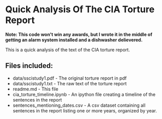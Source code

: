 # Quick Analysis Of The CIA Torture Report

**Note: This code won't win any awards, but I wrote it in the middle of getting an alarm system installed and a dishwasher delievered.**

This is a quick analysis of the text of the CIA torture report.

## Files included:
- data/sscistudy1.pdf - The original torture report in pdf
- data/sscistudy1.txt - The raw text of the torture report
- readme.md - This file
- cia\_torture\_timeline.ipynb - An ipython file creating a timeline of the sentences in the report
- sentences\_mentioning\_dates.csv - A csv dataset containing all sentences in the report listing one or more years, organized by year.


